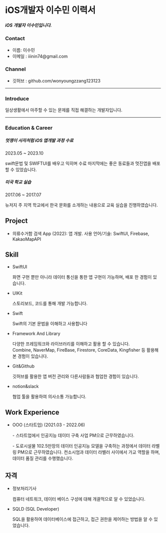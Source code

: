 <h1> iOS개발자 이수민 이력서</h1>

<h5> iOS 개발자 이수민입니다. </h5>

<h3>Contact</h3> 
<ul>
  <li>
    이름: 이수민
  </li>
  <li>
    이메일 : iiinin74@gmail.com
  </li>
</ul>


<h3>Channel</h3> 
<ul>
  <li>깃허브 : github.com/wonyoungzzang123123
  </li>
  
</ul>

---

<h3>Introduce</h3>
<p>
  일상생활에서 마주할 수 있는 문제를 직접 해결하는 개발자입니다. 
</p>

---

<h3>Education &  Career</h3> 

<h5>멋쟁이 사자처럼  iOS 앱개발 과정 수료</h5>
<p>2023.05 ~ 2023.10</p>
<p>swift문법 및 SWIFTUI를 배우고 익히며 수료 마지막에는 좋은 동료들과 멋진앱을 배포할 수 있었습니다. </p>


<h5>미국 학교 실습 </h5>
<p>2017.06 ~ 2017.07</p>
<p>뉴저지 주 지역 학교에서 한국 문화를 소개하는 내용으로 교육 실습을 진행하였습니다.</p>

<h2>Project</h2> 
<ul>
  <li>
    의류수거함 검색 App (2022): 앱 개발. 사용 언어/기술: SwiftUI, Firebase, KakaoMapAPI 
  </li>
</ul>


<h2>Skill</h2> 
<ul>
  <li>SwiftUI</li>
  <p>화면 구현 뿐만 아니라 데이터 통신을 통한 앱 구현이 가능하며, 배포 한 경험이 있습니다. 
 </p>
  <li>UIKit</li>
  <p>스토리보드, 코드를 통해 개발 가능합니다.</p>
  <li>Swift</li>
  <p>Swift의 기본 문법을 이해하고 사용합니다</p>
  <li>Framework And Library</li>
  <p>다양한 프레임워크와 라이브러리를 이해하고 활용 할 수 있습니다.<br>Combine, NaverMap, FireBase, Firestore, CoreData, Kingfisher 등 활용해본 경험이 있습니다.</p>
  <li>Git&Github</li>
  <p>깃허브를 활용한 앱 버전 관리와 다른사람들과 협업한 경험이 있습니다.</p>
  <li>notion&slack</li>
  <p>협업 툴을 활용하여 의사소통 가능합니다.</p>
</ul>


<h2>Work Experience</h2> 
<ul>
  <li>
    OOO (스타트업) (2021.03 - 2022.06)
    <p>- 스타트업에서 인공지능 데이터 구축 사업 PM으로 근무하였습니다.</p>
  <p>- 도로시설물 102.5만장의 데이터 인공지능 모델을 구축하는 과정에서 데이터 라벨링 PM으로 근무하였습니다. 컨소시엄과 데이터 라벨러 사이에서 가교 역할을 하며, 데이터 품질 관리를 수행했습니다.</p>
  </li>
</ul>

<h2>자격</h2> 
<ul>
  <li>
    정보처리기사
    <p>컴퓨터 네트워크, 데이터 베이스 구성에 대해 개괄적으로 알 수 있었습니다. </p>
  </li>
  <li>
    SQLD (SQL Developer)
    <p>SQL을 활용하여 데이터베이스에 접근하고, 접근 권한을 제어하는 방법을 알 수 있었습니다. </p>
  </li>
</ul>
